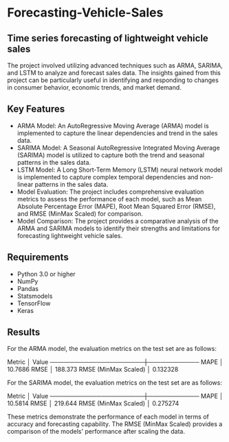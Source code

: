 # Forecasting-Vehicle-Sales

## Time series forecasting of lightweight vehicle sales

The project involved utilizing advanced techniques such as ARMA, SARIMA, and LSTM to analyze and forecast sales data. The insights gained from this project can be particularly useful in identifying and responding to changes in consumer behavior, economic trends, and market demand.

## Key Features

- ARMA Model: An AutoRegressive Moving Average (ARMA) model is implemented to capture the linear dependencies and trend in the sales data.
- SARIMA Model: A Seasonal AutoRegressive Integrated Moving Average (SARIMA) model is utilized to capture both the trend and seasonal patterns in the sales data.
- LSTM Model: A Long Short-Term Memory (LSTM) neural network model is implemented to capture complex temporal dependencies and non-linear patterns in the sales data.
- Model Evaluation: The project includes comprehensive evaluation metrics to assess the performance of each model, such as Mean Absolute Percentage Error (MAPE), Root Mean Squared Error (RMSE), and RMSE (MinMax Scaled) for comparison.
- Model Comparison: The project provides a comparative analysis of the ARMA and SARIMA models to identify their strengths and limitations for forecasting lightweight vehicle sales.

## Requirements

- Python 3.0 or higher
- NumPy
- Pandas
- Statsmodels
- TensorFlow
- Keras

## Results

For the ARMA model, the evaluation metrics on the test set are as follows:

Metric               │      Value
──────────────────────┼────────────
MAPE                 │  10.7686
RMSE                 │ 188.373
RMSE (MinMax Scaled) │   0.132328

For the SARIMA model, the evaluation metrics on the test set are as follows:

Metric               │      Value
──────────────────────┼────────────
MAPE                 │  10.5814
RMSE                 │ 219.644
RMSE (MinMax Scaled) │   0.275274

These metrics demonstrate the performance of each model in terms of accuracy and forecasting capability. The RMSE (MinMax Scaled) provides a comparison of the models' performance after scaling the data.
